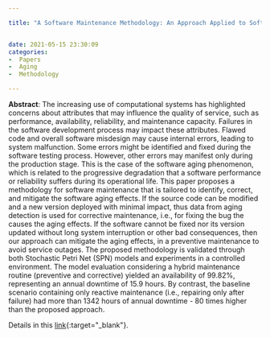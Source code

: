 ```yaml
---

title: "A Software Maintenance Methodology: An Approach Applied to Software Aging"


date: 2021-05-15 23:30:09
categories:
-  Papers
-  Aging
-  Methodology

---
```


**Abstract**: The increasing use of computational systems has highlighted concerns about attributes that may influence the quality of service, such as performance, availability, reliability, and maintenance capacity. Failures in the software development process may impact these attributes. Flawed code and overall software misdesign may cause internal errors, leading to system malfunction. Some errors might be identified and fixed during the software testing process. However, other errors may manifest only during the production stage. This is the case of the software aging phenomenon, which is related to the progressive degradation that a software performance or reliability suffers during its operational life. This paper proposes a methodology for software maintenance that is tailored to identify, correct, and mitigate the software aging effects. If the source code can be modified and a new version deployed with minimal impact, thus data from aging detection is used for corrective maintenance, i.e., for fixing the bug the causes the aging effects. If the software cannot be fixed nor its version updated without long system interruption or other bad consequences, then our approach can mitigate the aging effects, in a preventive maintenance to avoid service outages. The proposed methodology is validated through both Stochastic Petri Net (SPN) models and experiments in a controlled environment. The model evaluation considering a hybrid maintenance routine (preventive and corrective) yielded an availability of 99.82%, representing an annual downtime of 15.9 hours. By contrast, the baseline scenario containing only reactive maintenance (i.e., repairing only after failure) had more than 1342 hours of annual downtime - 80 times higher than the proposed approach.






Details in this [link](https://10.1109/SysCon48628.2021.9447082
){:target="_blank"}.

